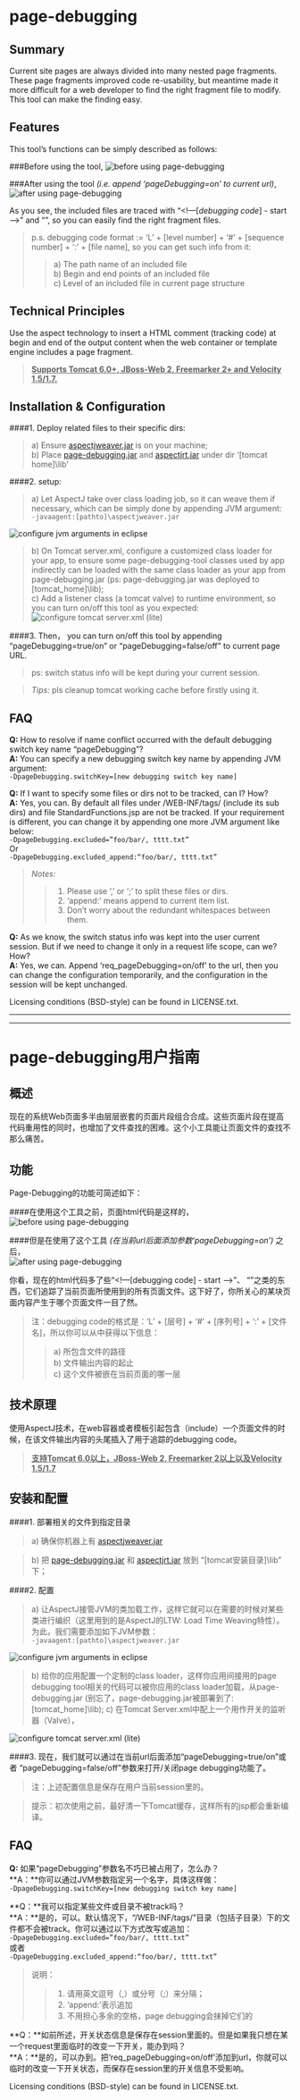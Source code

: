page-debugging
==============
## Summary
Current site pages are always divided into many nested page fragments. These page fragments improved code re-usability, but meantime made it more difficult for a web developer to find the right fragment file to modify. This tool can make the finding easy.

## Features
This tool’s functions can be simply described as follows:  

###Before using the tool,
 ![before using page-debugging](https://github.com/tminglei/page-debugging/raw/master/doc/before-using-page-debugging.png)

###After using the tool _(i.e. append ‘pageDebugging=on’ to current url)_,
 ![after using page-debugging](https://github.com/tminglei/page-debugging/raw/master/doc/after-using-page-debugging.png)

As you see, the included files are traced with “<!—[_debugging code_] - start -->” and “<!-- [_debugging code_] - end -->”, so you can easily find the right fragment files. 

> p.s. debugging code format := ‘L’ + [level number] + ‘#’ + [sequence number] + ‘:’ + [file name], so you can get such info from it:  
> > a) The path name of an included file  
> > b) Begin and end points of an included file  
> > c) Level of an included file in current page structure

## Technical Principles
Use the aspect technology to insert a HTML comment (tracking code) at begin and end of the output content when the web container or template engine includes a page fragment.

> **<u>Supports Tomcat 6.0+, JBoss-Web 2, Freemarker 2+ and Velocity 1.5/1.7.</u>** 

## Installation & Configuration
####1. Deploy related files to their specific dirs:  
> a) Ensure [aspectjweaver.jar](https://github.com/tminglei/page-debugging/raw/master/dist/aspectjweaver.jar) is on your machine;  
> b) Place [page-debugging.jar](https://github.com/tminglei/page-debugging/raw/master/dist/page-debugging-1.5.2.jar) and [aspectjrt.jar](https://github.com/tminglei/page-debugging/raw/master/dist/aspectjrt.jar) under dir ‘[tomcat home]\lib’  

####2. setup:
> a) Let AspectJ take over class loading job, so it can weave them if necessary, which can be simply done by appending JVM argument:  
`-javaagent:[pathto]\aspectjweaver.jar`  

 ![configure jvm arguments in eclipse](https://github.com/tminglei/page-debugging/raw/master/doc/configure-jvm-arguments-in-eclipse.png)

> b) On Tomcat server.xml, configure a customized class loader for your app, to ensure some page-debugging-tool classes used by app indirectly can be loaded with the same class loader as your app from page-debugging.jar (ps: page-debugging.jar was deployed to [tomcat_home]\lib);  
> c) Add a listener class (a tomcat valve) to runtime environment, so you can turn on/off this tool as you expected:
 ![configure tomcat server.xml (lite)](https://github.com/tminglei/page-debugging/raw/master/doc/configure-tomcat-server-xml.png)

####3. Then， you can turn on/off this tool by appending “pageDebugging=true/on” or “pageDebugging=false/off” to current page URL. 
> ps: switch status info will be kept during your current session.  

> _Tips:_ pls cleanup tomcat working cache before firstly using it.

## FAQ
**Q:** How to resolve if name conflict occurred with the default debugging switch key name “pageDebugging”?  
**A:** You can specify a new debugging switch key name by appending JVM argument:  
`-DpageDebugging.switchKey=[new debugging switch key name]`

**Q:** If I want to specify some files or dirs not to be tracked, can I? How?  
**A:** Yes, you can. By default all files under /WEB-INF/tags/ (include its sub dirs) and file StandardFunctions.jsp are not be tracked. If your requirement is different, you can change it by appending one more JVM argument like below:  
`-DpageDebugging.excluded=”foo/bar/, tttt.txt”`  
Or  
`-DpageDebugging.excluded_append:“foo/bar/, tttt.txt”`

> _Notes:_
>> 1) Please use ‘,’ or ‘;’ to split these files or dirs.  
>> 2) ‘append:’ means append to current item list.  
>> 3) Don’t worry about the redundant whitespaces between them.  

**Q:** As we know, the switch status info was kept into the user current session. But if we need to change it only in a request life scope, can we? How?  
**A:** Yes, we can. Append ‘req_pageDebugging=on/off’ to the url, then you can change the configuration temporarily, and the configuration in the session will be kept unchanged.

Licensing conditions (BSD-style) can be found in LICENSE.txt.  

- - - - - - - - - - -  
- - - - - - - - - - -  
page-debugging用户指南
=====================
## 概述
现在的系统Web页面多半由层层嵌套的页面片段组合合成。这些页面片段在提高代码重用性的同时，也增加了文件查找的困难。这个小工具能让页面文件的查找不那么痛苦。

## 功能
Page-Debugging的功能可简述如下：  

####在使用这个工具之前，页面html代码是这样的，  
  ![before using page-debugging](https://github.com/tminglei/page-debugging/raw/master/doc/before-using-page-debugging.png)  

####但是在使用了这个工具 _(在当前url后面添加参数‘pageDebugging=on’)_ 之后，  
 ![after using page-debugging](https://github.com/tminglei/page-debugging/raw/master/doc/after-using-page-debugging.png)

你看，现在的html代码多了些“<!—[debugging code] - start -->”、 “<!-- [debugging code] - end -->”之类的东西，它们追踪了当前页面所使用到的所有页面文件。这下好了，你所关心的某块页面内容产生于哪个页面文件一目了然。

> 注：debugging code的格式是：‘L’ + [层号] + ‘#’ + [序列号] + ‘:’ + [文件名]，所以你可以从中获得以下信息：  
> > a)	所包含文件的路径  
> > b)	文件输出内容的起止  
> > c)	这个文件被嵌在当前页面的哪一层  

## 技术原理
使用AspectJ技术，在web容器或者模板引起包含（include）一个页面文件的时候，在该文件输出内容的头尾插入了用于追踪的debugging code。

> **<u>支持Tomcat 6.0以上，JBoss-Web 2, Freemarker 2以上以及Velocity 1.5/1.7</u>**

## 安装和配置

####1. 部署相关的文件到指定目录
> a) 确保你机器上有 [aspectjweaver.jar](https://github.com/tminglei/page-debugging/raw/master/dist/aspectjweaver.jar)

> b) 把 [page-debugging.jar](https://github.com/tminglei/page-debugging/raw/master/dist/page-debugging-1.5.2.jar) 和 [aspectjrt.jar](https://github.com/tminglei/page-debugging/raw/master/dist/aspectjrt.jar) 放到 “[tomcat安装目录]\lib” 下；  

####2. 配置
> a) 让AspectJ接管JVM的类加载工作，这样它就可以在需要的时候对某些类进行编织（这里用到的是AspectJ的LTW: Load Time Weaving特性）。为此，我们需要添加如下JVM参数：  
`-javaagent:[pathto]\aspectjweaver.jar`  

  ![configure jvm arguments in eclipse](https://github.com/tminglei/page-debugging/raw/master/doc/configure-jvm-arguments-in-eclipse.png)
 
> b) 给你的应用配置一个定制的class loader，这样你应用间接用的page debugging tool相关的代码可以被你应用的class loader加载，从page-debugging.jar (别忘了，page-debugging.jar被部署到了: [tomcat_home]\lib);
> c) 在Tomcat Server.xml中配上一个用作开关的监听器（Valve），  

 ![configure tomcat server.xml (lite)](https://github.com/tminglei/page-debugging/raw/master/doc/configure-tomcat-server-xml-lite.png)

####3. 现在，我们就可以通过在当前url后面添加“pageDebugging=true/on”或者 “pageDebugging=false/off”参数来打开/关闭page debugging功能了。

> 注：上述配置信息是保存在用户当前session里的。  

> 提示：初次使用之前，最好清一下Tomcat缓存，这样所有的jsp都会重新编译。


## FAQ
**Q:** 如果“pageDebugging”参数名不巧已被占用了，怎么办？  
**A：**你可以通过JVM参数指定另一个名字，具体这样做：  
`-DpageDebugging.switchKey=[new debugging switch key name]`

**Q：**我可以指定某些文件或目录不被track吗？  
**A：**是的，可以。默认情况下，“/WEB-INF/tags/”目录（包括子目录）下的文件都不会被track。你可以通过以下方式改写或追加：  
`-DpageDebugging.excluded=”foo/bar/, tttt.txt”`  
或者  
`-DpageDebugging.excluded_append:“foo/bar/, tttt.txt”`  

> 说明：
> > 1)	请用英文逗号（,）或分号（;）来分隔；  
> > 2)	‘append:’表示追加  
> > 3)	不用担心多余的空格，page debugging会抹掉它们的  

**Q：**如前所述，开关状态信息是保存在session里面的。但是如果我只想在某一个request里面临时的改变一下开关，能办到吗？  
**A：**是的，可以办到。把‘req_pageDebugging=on/off’添加到url，你就可以临时的改变一下开关状态，而保存在session里的开关信息不受影响。

Licensing conditions (BSD-style) can be found in LICENSE.txt.  